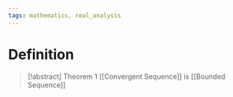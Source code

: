 ```yaml
---
tags: mathematics, real_analysis
---
```


# Definition

> [!abstract] Theorem 1
> [[Convergent Sequence]] is [[Bounded Sequence]]

[^1]: [Elementary Analysis: The Theory of Calculus](zotero://open-pdf/library/items/GUY2WR3V?page=57)